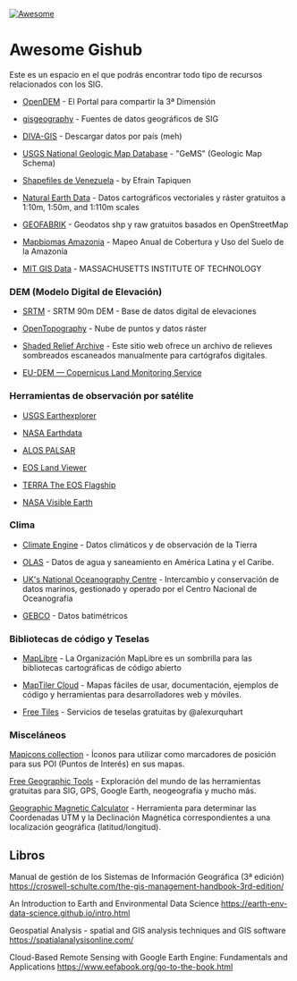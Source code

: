 [![Awesome](https://awesome.re/badge-flat.svg)](https://awesome.re)

# Awesome Gishub

Este es un espacio en el que podrás encontrar todo tipo de recursos relacionados con los SIG.

* [OpenDEM](https://opendem.info/index.html) - El Portal para compartir la 3ª Dimensión

*  [gisgeography](https://gisgeography.com/category/data-sources/) - Fuentes de datos geográficos de SIG

* [DIVA-GIS](https://www.diva-gis.org/gdata) - Descargar datos por país (meh)

* [USGS National Geologic Map Database](https://ngmdb.usgs.gov/Info/standards/GeMS/) - "GeMS" (Geologic Map Schema)

* [Shapefiles de Venezuela](https://tapiquen-sig.jimdofree.com/descargas-gratuitas/venezuela/) - by Efrain Tapiquen 

* [Natural Earth Data](https://www.naturalearthdata.com/downloads/) - Datos cartográficos vectoriales y ráster gratuitos a 1:10m, 1:50m, and 1:110m scales

* [GEOFABRIK](https://www.geofabrik.de/data/download.html) - Geodatos shp y raw gratuitos basados en OpenStreetMap

* [Mapbiomas Amazonia](https://plataforma.amazonia.mapbiomas.org/) - Mapeo Anual de Cobertura y Uso del Suelo de la Amazonía
 
* [MIT GIS Data](https://libguides.mit.edu/gis/GISdata) - MASSACHUSETTS INSTITUTE OF TECHNOLOGY


### DEM (Modelo Digital de Elevación)

* [SRTM](https://srtm.csi.cgiar.org/) - SRTM 90m DEM - Base de datos digital de elevaciones 

* [OpenTopography](https://portal.opentopography.org/dataCatalog) - Nube de puntos y datos ráster

* [Shaded Relief Archive](https://www.shadedreliefarchive.com/) - Este sitio web ofrece un archivo de relieves sombreados escaneados manualmente para cartógrafos digitales.

* [EU-DEM — Copernicus Land Monitoring Service](https://land.copernicus.eu/imagery-in-situ/eu-dem) 


### Herramientas de observación por satélite

* [USGS Earthexplorer](https://earthexplorer.usgs.gov/)

* [NASA Earthdata](https://search.earthdata.nasa.gov/search)

* [ALOS PALSAR](https://search.asf.alaska.edu/#/) 

* [EOS Land Viewer](https://eos.com/landviewer)

* [TERRA The EOS Flagship](https://terra.nasa.gov/)

* [NASA Visible Earth](https://visibleearth.nasa.gov/view_cat.php?categoryID=1484)


### Clima

* [Climate Engine](https://climateengine.org/) - Datos climáticos y de observación de la Tierra

* [OLAS](https://www.olasdata.org/es/datasets/) - Datos de agua y saneamiento en América Latina y el Caribe.

* [UK's National Oceanography Centre](https://www.bodc.ac.uk/resources/products/) - Intercambio y conservación de datos marinos, gestionado y operado por el Centro Nacional de Oceanografía

* [GEBCO](https://www.gebco.net/data_and_products/gridded_bathymetry_data/) - Datos batimétricos


### Bibliotecas de código y Teselas

* [MapLibre](https://maplibre.org/projects/) - La Organización MapLibre es un sombrilla para las bibliotecas cartográficas de código abierto

* [MapTiler Cloud](https://cloud.maptiler.com/maps/) - Mapas fáciles de usar, documentación, ejemplos de código y herramientas para desarrolladores web y móviles.

* [Free Tiles](http://alexurquhart.github.io/free-tiles/) - Servicios de teselas gratuitas by @alexurquhart


### Misceláneos

[Mapicons collection](https://mapicons.mapsmarker.com/) - Íconos para utilizar como marcadores de posición para sus POI (Puntos de Interés) en sus mapas.

[Free Geographic Tools](https://freegeographytools.com/downloads) - Exploración del mundo de las herramientas gratuitas para SIG, GPS, Google Earth, neogeografía y mucho más.

[Geographic Magnetic Calculator](https://geosaber.blogspot.com/2010/01/geographic-magnetic-calculator.html) - Herramienta para determinar las Coordenadas UTM y la Declinación Magnética correspondientes a una localización geográfica (latitud/longitud).


## Libros

Manual de gestión de los Sistemas de Información Geográfica (3ª edición) https://croswell-schulte.com/the-gis-management-handbook-3rd-edition/

An Introduction to Earth and Environmental Data Science https://earth-env-data-science.github.io/intro.html

Geospatial Analysis - spatial and GIS analysis techniques and GIS software https://spatialanalysisonline.com/ 

Cloud-Based Remote Sensing with Google Earth Engine: Fundamentals and Applications https://www.eefabook.org/go-to-the-book.html
